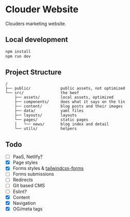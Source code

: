 # Clouder Website

Clouders marketing website.

## Local development

```sh
npm install
npm run dev
```

## Project Structure

```text
/
├── public/             public assets, not optimized
└── src/                the beef
    ├── assets/         local assets, optimized
    ├── components/     does what it says on the tin
    ├── content/        blog posts and their images
    ├── data/           yaml files
    ├── layouts/        layouts
    └── pages/          static pages
    │   └── news/       blog index and detail
    └── utils/          helpers
```

## Todo

- [ ] PaaS, Netlify?
- [x] Page styles
- [x] Forms styles & [tailwindcss-forms](https://github.com/tailwindlabs/tailwindcss-forms)
- [ ] Forms submissions
- [ ] Redirects
- [ ] Git based CMS
- [ ] Eslint?
- [x] Content
- [x] Navigation
- [x] OG/meta tags
